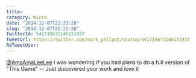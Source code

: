 ```yaml
---
title: 
category: micro
date: "2014-12-07T22:23:28"
slug: "2014-12-07T22:23:28"
TwitterId: 541719671146151937
TweetUrl: https://twitter.com/mark_philpot/status/541719671146151937
ReTweetUser: 
---
```


[@AmaAmaLeeLee](https://twitter.com/AmaAmaLeeLee) I was wondering if you had plans to do a full version of "This Game" -- Just discovered your work and *love* it